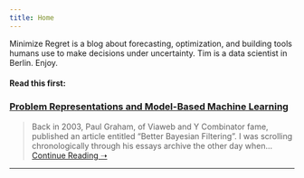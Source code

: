 ```yaml
---
title: Home
---
```


Minimize Regret is a blog about forecasting, optimization, and building tools humans use to make decisions under uncertainty. Tim is a data scientist in Berlin. Enjoy.

#### Read this first:

### [Problem Representations and Model-Based Machine Learning](https://minimizeregret.com/post/2019/02/24/problem-representations-and-model-based-machine-learning/)

> Back in 2003, Paul Graham, of Viaweb and Y Combinator fame, published an article entitled “Better Bayesian Filtering”. I was scrolling chronologically through his essays archive the other day when... [Continue Reading &#10141;](https://minimizeregret.com/post/2019/02/24/problem-representations-and-model-based-machine-learning/)

***
